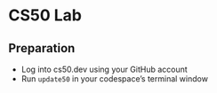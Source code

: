 # CS50 Lab
## Preparation
- Log into cs50.dev using your GitHub account
- Run `update50` in your codespace’s terminal window
